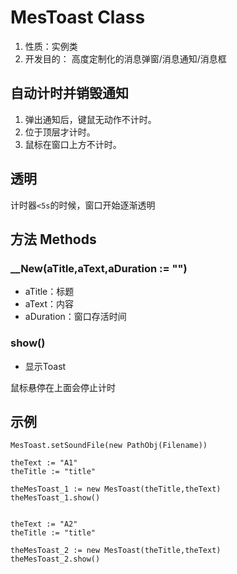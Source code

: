 # MesToast Class

1.  性质：实例类
2.	开发目的：
高度定制化的消息弹窗/消息通知/消息框
## 自动计时并销毁通知
1. 弹出通知后，键鼠无动作不计时。
2. 位于顶层才计时。
3. 鼠标在窗口上方不计时。

## 透明
计时器`<5s`的时候，窗口开始逐渐透明

## 方法 Methods

### __New(aTitle,aText,aDuration := "")
-   aTitle：标题
-   aText：内容
-   aDuration：窗口存活时间

### show()
- 显示Toast

鼠标悬停在上面会停止计时

## 示例
```AutoHotKey
MesToast.setSoundFile(new PathObj(Filename))

theText := "A1"
theTitle := "title"

theMesToast_1 := new MesToast(theTitle,theText)
theMesToast_1.show()


theText := "A2"
theTitle := "title"

theMesToast_2 := new MesToast(theTitle,theText)
theMesToast_2.show()
```